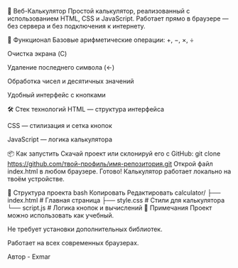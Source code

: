 🧮 Веб-Калькулятор
Простой калькулятор, реализованный с использованием HTML, CSS и JavaScript.
Работает прямо в браузере — без сервера и без подключения к интернету.

🚀 Функционал
Базовые арифметические операции: +, −, ×, ÷

Очистка экрана (C)

Удаление последнего символа (←)

Обработка чисел и десятичных значений

Удобный интерфейс с кнопками

🛠️ Стек технологий
HTML — структура интерфейса

CSS — стилизация и сетка кнопок

JavaScript — логика калькулятора

📦 Как запустить
Скачай проект или склонируй его с GitHub:
git clone https://github.com/твой-профиль/имя-репозитория.git
Открой файл index.html в любом браузере.
Готово! Калькулятор работает локально на твоём устройстве.


📁 Структура проекта
bash
Копировать
Редактировать
calculator/
├── index.html     # Главная страница
├── style.css      # Стили для калькулятора
└── script.js      # Логика кнопок и вычислений
📝 Примечания
Проект можно использовать как учебный.

Не требует установки дополнительных библиотек.

Работает на всех современных браузерах.

Автор - Exmar

